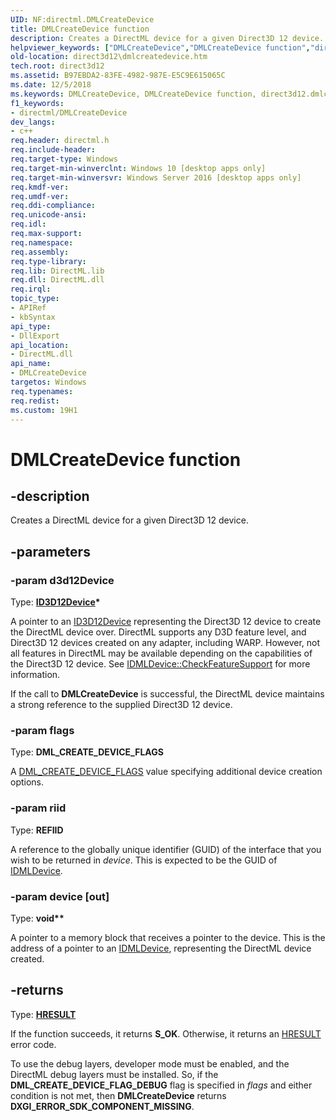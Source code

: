 ```yaml
---
UID: NF:directml.DMLCreateDevice
title: DMLCreateDevice function
description: Creates a DirectML device for a given Direct3D 12 device.helpviewer_keywords: ["DMLCreateDevice","DMLCreateDevice function","direct3d12.dmlcreatedevice","directml/DMLCreateDevice"]
old-location: direct3d12\dmlcreatedevice.htm
tech.root: direct3d12
ms.assetid: B97EBDA2-83FE-4982-987E-E5C9E615065C
ms.date: 12/5/2018
ms.keywords: DMLCreateDevice, DMLCreateDevice function, direct3d12.dmlcreatedevice, directml/DMLCreateDevice
f1_keywords:
- directml/DMLCreateDevice
dev_langs:
- c++
req.header: directml.h
req.include-header: 
req.target-type: Windows
req.target-min-winverclnt: Windows 10 [desktop apps only]
req.target-min-winversvr: Windows Server 2016 [desktop apps only]
req.kmdf-ver: 
req.umdf-ver: 
req.ddi-compliance: 
req.unicode-ansi: 
req.idl: 
req.max-support: 
req.namespace: 
req.assembly: 
req.type-library: 
req.lib: DirectML.lib
req.dll: DirectML.dll
req.irql: 
topic_type:
- APIRef
- kbSyntax
api_type:
- DllExport
api_location:
- DirectML.dll
api_name:
- DMLCreateDevice
targetos: Windows
req.typenames: 
req.redist: 
ms.custom: 19H1
---
```


# DMLCreateDevice function


## -description






Creates a DirectML device for a given Direct3D 12 device.


## -parameters




### -param d3d12Device

Type: <b><a href="https://docs.microsoft.com/windows/desktop/api/d3d12/nn-d3d12-id3d12device">ID3D12Device</a>*</b>

A pointer to an <a href="https://docs.microsoft.com/windows/desktop/api/d3d12/nn-d3d12-id3d12device">ID3D12Device</a> representing the Direct3D 12 device to create the DirectML device over. DirectML supports any D3D feature level,
      and Direct3D 12 devices created on any adapter, including WARP. However, not all features in DirectML may be
      available depending on the capabilities of the Direct3D 12 device. See [IDMLDevice::CheckFeatureSupport](/windows/desktop/api/directml/nf-directml-idmldevice-checkfeaturesupport) for more
      information.

If the call to <b>DMLCreateDevice</b> is successful, the DirectML device maintains a strong reference to the supplied
      Direct3D 12 device.


### -param flags

Type: <b>DML_CREATE_DEVICE_FLAGS</b>

A [DML_CREATE_DEVICE_FLAGS](/windows/desktop/api/directml/ne-directml-dml_create_device_flags) value specifying additional device creation options.


### -param riid

Type: <b>REFIID</b>

A reference to the globally unique identifier (GUID) of the interface that you wish to be returned in <i>device</i>. This is expected to be the GUID of [IDMLDevice](/windows/desktop/api/directml/nn-directml-idmldevice).


### -param device [out]

Type: <b>void**</b>

A pointer to a memory block that receives a pointer to the device. This is the address of a pointer to an [IDMLDevice](/windows/desktop/api/directml/nn-directml-idmldevice), representing  the DirectML device created.


## -returns



Type: [**HRESULT**](/windows/desktop/winprog/windows-data-types)

If the function succeeds, it returns <b>S_OK</b>. Otherwise, it returns an [HRESULT](/windows/desktop/winprog/windows-data-types) error code.

To use the debug layers, developer mode must be enabled, and the DirectML
      debug layers must be installed. So, if the <b>DML_CREATE_DEVICE_FLAG_DEBUG</b> flag is specified in <i>flags</i> and either condition is
      not met, then <b>DMLCreateDevice</b> returns <b>DXGI_ERROR_SDK_COMPONENT_MISSING</b>.



